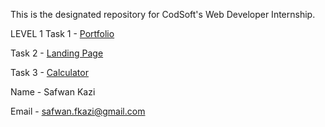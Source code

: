 This is the designated repository for CodSoft's Web Developer Internship.

LEVEL 1
Task 1 - [Portfolio](https://github.com/Saf-One/CodSoft/tree/main/Web%20Development/Portfolio)

Task 2 - [Landing Page](https://github.com/Saf-One/CodSoft/tree/main/Web%20Development/Landing%20Page)

Task 3 - [Calculator](https://github.com/Saf-One/CodSoft/tree/main/Web%20Development/Calculator)

Name - Safwan Kazi

Email - safwan.fkazi@gmail.com
